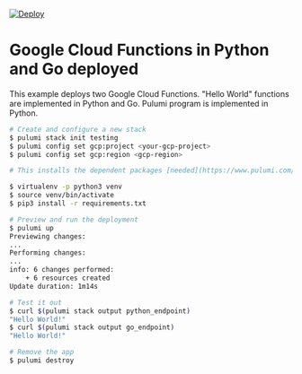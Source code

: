 [![Deploy](https://get.pulumi.com/new/button.svg)](https://app.pulumi.com/new)

# Google Cloud Functions in Python and Go deployed

This example deploys two Google Cloud Functions. "Hello World" functions are implemented in Python and Go. Pulumi program is implemented in Python.

```bash
# Create and configure a new stack
$ pulumi stack init testing
$ pulumi config set gcp:project <your-gcp-project>
$ pulumi config set gcp:region <gcp-region>

# This installs the dependent packages [needed](https://www.pulumi.com/docs/intro/concepts/how-pulumi-works/) for our Pulumi program.

$ virtualenv -p python3 venv
$ source venv/bin/activate
$ pip3 install -r requirements.txt

# Preview and run the deployment
$ pulumi up
Previewing changes:
...
Performing changes:
...
info: 6 changes performed:
    + 6 resources created
Update duration: 1m14s

# Test it out
$ curl $(pulumi stack output python_endpoint)
"Hello World!"
$ curl $(pulumi stack output go_endpoint)
"Hello World!"

# Remove the app
$ pulumi destroy
```
